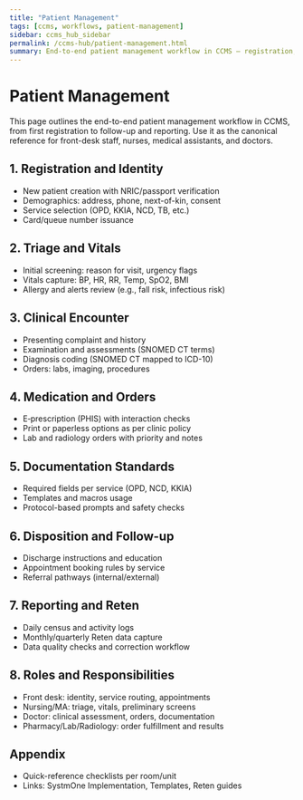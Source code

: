 ```yaml
---
title: "Patient Management"
tags: [ccms, workflows, patient-management]
sidebar: ccms_hub_sidebar
permalink: /ccms-hub/patient-management.html
summary: End-to-end patient management workflow in CCMS — registration, triage, encounter, follow-up
---
```


# Patient Management

This page outlines the end-to-end patient management workflow in CCMS, from first registration to follow-up and reporting. Use it as the canonical reference for front-desk staff, nurses, medical assistants, and doctors.

## 1. Registration and Identity
- New patient creation with NRIC/passport verification
- Demographics: address, phone, next-of-kin, consent
- Service selection (OPD, KKIA, NCD, TB, etc.)
- Card/queue number issuance

## 2. Triage and Vitals
- Initial screening: reason for visit, urgency flags
- Vitals capture: BP, HR, RR, Temp, SpO2, BMI
- Allergy and alerts review (e.g., fall risk, infectious risk)

## 3. Clinical Encounter
- Presenting complaint and history
- Examination and assessments (SNOMED CT terms)
- Diagnosis coding (SNOMED CT mapped to ICD-10)
- Orders: labs, imaging, procedures

## 4. Medication and Orders
- E‑prescription (PHIS) with interaction checks
- Print or paperless options as per clinic policy
- Lab and radiology orders with priority and notes

## 5. Documentation Standards
- Required fields per service (OPD, NCD, KKIA)
- Templates and macros usage
- Protocol-based prompts and safety checks

## 6. Disposition and Follow-up
- Discharge instructions and education
- Appointment booking rules by service
- Referral pathways (internal/external)

## 7. Reporting and Reten
- Daily census and activity logs
- Monthly/quarterly Reten data capture
- Data quality checks and correction workflow

## 8. Roles and Responsibilities
- Front desk: identity, service routing, appointments
- Nursing/MA: triage, vitals, preliminary screens
- Doctor: clinical assessment, orders, documentation
- Pharmacy/Lab/Radiology: order fulfillment and results

## Appendix
- Quick-reference checklists per room/unit
- Links: SystmOne Implementation, Templates, Reten guides
